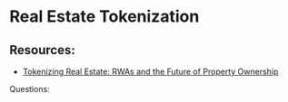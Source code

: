# Real Estate Tokenization

## Resources:

* [Tokenizing Real Estate: RWAs and the Future of Property Ownership](https://blockchain-today.medium.com/tokenizing-real-estate-rwas-and-the-future-of-property-ownership-57fd2bb6a319)

Questions:
